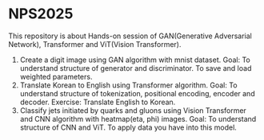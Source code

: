 # NPS2025

This repository is about Hands-on session of GAN(Generative Adversarial Network), Transformer and ViT(Vision Transformer).
1. Create a digit image using GAN algorithm with mnist dataset.
     Goal: To understand structure of generator and discriminator.
           To save and load weighted parameters.
2. Translate Korean to English using Transformer algorithm.
     Goal: To understand structure of tokenization, positional encoding, encoder and decoder.
     Exercise: Translate English to Korean.
3. Classify jets initiated by quarks and gluons using Vision Transformer and CNN algorithm with heatmap(eta, phi) images.
     Goal: To understand structure of CNN and ViT.
           To apply data you have into this model.
